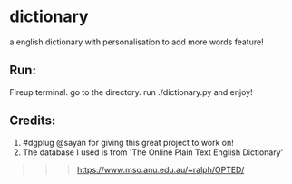# dictionary
a english dictionary with personalisation to add more words feature!

Run:
----
Fireup terminal.
go to the directory.
run ./dictionary.py
and enjoy!

Credits:
--------
1. #dgplug @sayan for giving this great project to work on!
2. The database I used is from 'The Online Plain Text English Dictionary'

>>>https://www.mso.anu.edu.au/~ralph/OPTED/
